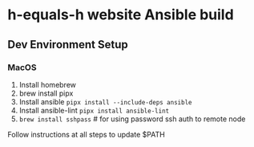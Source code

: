 # h-equals-h website Ansible build

## Dev Environment Setup
### MacOS
1. Install homebrew
2. brew install pipx
3. Install ansible `pipx install --include-deps ansible`
4. Install ansible-lint `pipx install ansible-lint`
5. `brew install sshpass` # for using password ssh auth to remote node

Follow instructions at all steps to update $PATH

